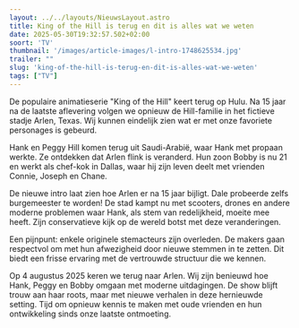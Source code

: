 ```yaml
---
layout: ../../layouts/NieuwsLayout.astro
title: King of the Hill is terug en dit is alles wat we weten
date: 2025-05-30T19:32:57.502+02:00
soort: 'TV'
thumbnail: '/images/article-images/l-intro-1748625534.jpg'
trailer: ""
slug: 'king-of-the-hill-is-terug-en-dit-is-alles-wat-we-weten'
tags: ["TV"]
---
```


De populaire animatieserie "King of the Hill" keert terug op Hulu. Na 15 jaar na
de laatste aflevering volgen we opnieuw de Hill-familie in het fictieve stadje
Arlen, Texas. Wij kunnen eindelijk zien wat er met onze favoriete personages is
gebeurd.

Hank en Peggy Hill komen terug uit Saudi-Arabië, waar Hank met propaan werkte.
Ze ontdekken dat Arlen flink is veranderd. Hun zoon Bobby is nu 21 en werkt als
chef-kok in Dallas, waar hij zijn leven deelt met vrienden Connie, Joseph en
Chane.

De nieuwe intro laat zien hoe Arlen er na 15 jaar bijligt. Dale probeerde zelfs
burgemeester te worden! De stad kampt nu met scooters, drones en andere moderne
problemen waar Hank, als stem van redelijkheid, moeite mee heeft. Zijn
conservatieve kijk op de wereld botst met deze veranderingen.

Een pijnpunt: enkele originele stemacteurs zijn overleden. De makers gaan
respectvol om met hun afwezigheid door nieuwe stemmen in te zetten. Dit biedt
een frisse ervaring met de vertrouwde structuur die we kennen.

Op 4 augustus 2025 keren we terug naar Arlen. Wij zijn benieuwd hoe Hank, Peggy
en Bobby omgaan met moderne uitdagingen. De show blijft trouw aan haar roots,
maar met nieuwe verhalen in deze hernieuwde setting. Tijd om opnieuw kennis te
maken met oude vrienden en hun ontwikkeling sinds onze laatste ontmoeting.